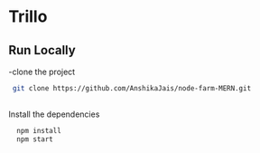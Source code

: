 # Trillo

## Run Locally 

-clone the project 

```bash 
 git clone https://github.com/AnshikaJais/node-farm-MERN.git
 
```
 
Install the dependencies
 
```bash 
  npm install 
  npm start
```
